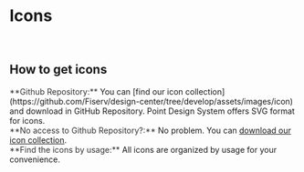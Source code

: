 # Icons

</br>

## How to get icons

<span style="color:#333333">
**Github Repository:**
</span>   
You can [find our icon collection](https://github.com/Fiserv/design-center/tree/develop/assets/images/icon) and download in GitHub Repository. Point Design System offers SVG format for icons.

</br>

<span style="color:#333333">
**No access to Github Repository?:**
</span>   
No problem. You can <a href="../../assets/images/icon/point-icon.zip" target="_blank" download>download our icon collection</a>.

</br>

<span style="color:#333333">
**Find the icons by usage:**
</span>   
All icons are organized by usage for your convenience.
